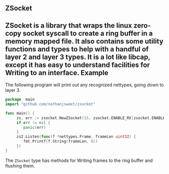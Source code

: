ZSocket
-------
ZSocket is a library that wraps the linux zero-copy socket syscall to create a ring buffer in a memory mapped file.
It also contains some utility functions and types to help with a handful of layer 2 and layer 3 types.
It is a lot like libcap, except it has easy to understand facilities for Writing to an interface.
Example
-------
The following program will print out any recognized nettypes, going down to layer 3.
```go
package  main
import "github.com/nathanjsweet/zsocket"

func main() {
     zs, err := zsocket.NewZSocket(15, zsocket.ENABLE_RX|zsocket.ENABLE_TX, 256, nettypes.All)
     if err != nil {
        panic(err)
     }
     zs2.Listen(func(f *nettypes.Frame, frameLen uint32) {
        fmt.Printf(f.String(frameLen, 0))
     })
}
```

The `ZSocket` type has methods for Writing frames to the ring buffer and flushing them.
